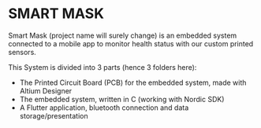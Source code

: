 # SMART MASK

Smart Mask (project name will surely change) is an embedded system connected to a mobile app to monitor health status with our custom printed sensors.

This System is divided into 3 parts (hence 3 folders here):
- The Printed Circuit Board (PCB) for the embedded system, made with Altium Designer
- The embedded system, written in C (working with Nordic SDK)
- A Flutter application, bluetooth connection and data storage/presentation